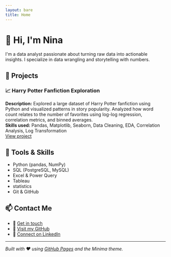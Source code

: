 ```yaml
---
layout: bare
title: Home
---
```


# 👋 Hi, I'm Nina

I'm a data analyst passionate about turning raw data into actionable insights. I specialize in data wrangling and storytelling with numbers.

## 🧠 Projects

### 📈 Harry Potter Fanfiction Exploration  

**Description:** Explored a large dataset of Harry Potter fanfiction using Python and visualized patterns in story popularity. Analyzed how word count relates to the number of favorites using log-log regression, correlation metrics, and binned averages.  
**Skills used:** Pandas, Matplotlib, Seaborn, Data Cleaning, EDA, Correlation Analysis, Log Transformation  
<a href="https://www.kaggle.com/code/niquienlit/harry-potter-fanfiction-and-pandas" target="_blank"> View project</a>


## 💼 Tools & Skills

- Python (pandas, NumPy)
- SQL (PostgreSQL, MySQL)
- Excel & Power Query
- Tableau
- statistics
- Git & GitHub

## 📫 Contact Me

- 📧 [Get in touch](mailto:tokmann.nina@gmail.com)
- 🧠 [Visit my GitHub]([https://github.com/yourusername](https://github.com/nixterra))
- 💼 [Connect on LinkedIn](https://www.linkedin.com/in/nina-tkmnn/)


---

*Built with ❤️ using [GitHub Pages](https://pages.github.com/) and the Minima theme.*
